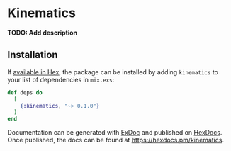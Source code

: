 # Kinematics

**TODO: Add description**

## Installation

If [available in Hex](https://hex.pm/docs/publish), the package can be installed
by adding `kinematics` to your list of dependencies in `mix.exs`:

```elixir
def deps do
  [
    {:kinematics, "~> 0.1.0"}
  ]
end
```

Documentation can be generated with [ExDoc](https://github.com/elixir-lang/ex_doc)
and published on [HexDocs](https://hexdocs.pm). Once published, the docs can
be found at <https://hexdocs.pm/kinematics>.

